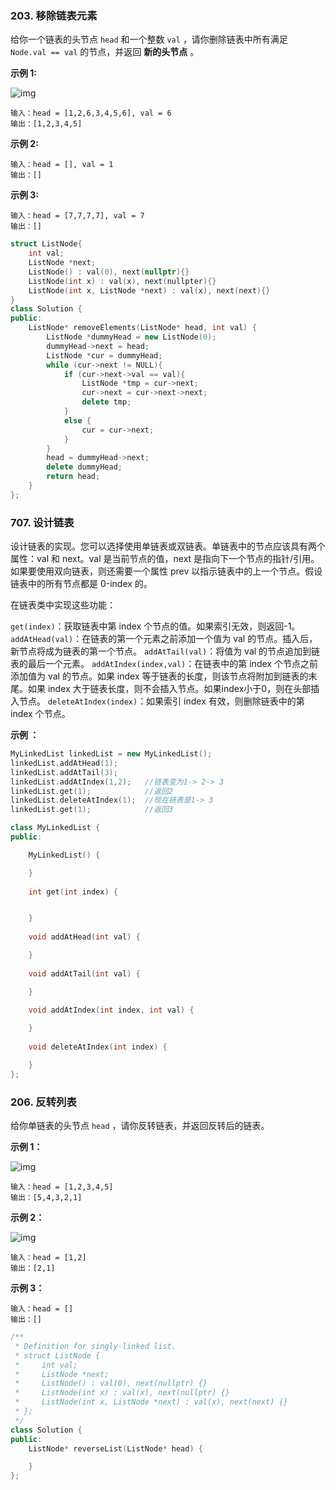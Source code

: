 ### **203. 移除链表元素** 

给你一个链表的头节点 `head` 和一个整数 `val` ，请你删除链表中所有满足 `Node.val == val` 的节点，并返回 **新的头节点** 。

**示例 1:**

![img](https://assets.leetcode.com/uploads/2021/03/06/removelinked-list.jpg)

```
输入：head = [1,2,6,3,4,5,6], val = 6
输出：[1,2,3,4,5]
```

**示例 2:**

```
输入：head = [], val = 1
输出：[]
```

**示例 3:**

```
输入：head = [7,7,7,7], val = 7
输出：[]
```

```c++
struct ListNode{
    int val;
    ListNode *next;
    ListNode() : val(0), next(nullptr){}
    ListNode(int x) : val(x), next(nullpter){}
    ListNode(int x, ListNode *next) : val(x), next(next){}
}
class Solution {
public:
    ListNode* removeElements(ListNode* head, int val) {
        ListNode *dummyHead = new ListNode(0);
        dummyHead->next = head;
        ListNode *cur = dummyHead;
        while (cur->next != NULL){
            if (cur->next->val == val){
                ListNode *tmp = cur->next;
                cur->next = cur->next->next;
                delete tmp;
            }
            else {
                cur = cur->next;
            }
		}
        head = dummyHead->next;
        delete dummyHead;
        return head;
    }
};
```

### **707. 设计链表** 

设计链表的实现。您可以选择使用单链表或双链表。单链表中的节点应该具有两个属性：val 和 next。val 是当前节点的值，next 是指向下一个节点的指针/引用。如果要使用双向链表，则还需要一个属性 prev 以指示链表中的上一个节点。假设链表中的所有节点都是 0-index 的。

在链表类中实现这些功能：

`get(index)`：获取链表中第 index 个节点的值。如果索引无效，则返回-1。
`addAtHead(val)`：在链表的第一个元素之前添加一个值为 val 的节点。插入后，新节点将成为链表的第一个节点。
`addAtTail(val)`：将值为 val 的节点追加到链表的最后一个元素。
`addAtIndex(index,val)`：在链表中的第 index 个节点之前添加值为 val  的节点。如果 index 等于链表的长度，则该节点将附加到链表的末尾。如果 index 大于链表长度，则不会插入节点。如果index小于0，则在头部插入节点。
`deleteAtIndex(index)`：如果索引 index 有效，则删除链表中的第 index 个节点。

**示例 ：**

```c++
MyLinkedList linkedList = new MyLinkedList();
linkedList.addAtHead(1);
linkedList.addAtTail(3);
linkedList.addAtIndex(1,2);   //链表变为1-> 2-> 3
linkedList.get(1);            //返回2
linkedList.deleteAtIndex(1);  //现在链表是1-> 3
linkedList.get(1);            //返回3
```

```c++
class MyLinkedList {
public:

    MyLinkedList() {

    }
    
    int get(int index) {


    }
    
    void addAtHead(int val) {

    }
    
    void addAtTail(int val) {

    }
    
    void addAtIndex(int index, int val) {

    }
    
    void deleteAtIndex(int index) {

    }
};
```

### **206. 反转列表** 

给你单链表的头节点 `head` ，请你反转链表，并返回反转后的链表。

**示例 1：**

![img](https://assets.leetcode.com/uploads/2021/02/19/rev1ex1.jpg)

```
输入：head = [1,2,3,4,5]
输出：[5,4,3,2,1]
```

**示例 2：**

![img](https://assets.leetcode.com/uploads/2021/02/19/rev1ex2.jpg)

```
输入：head = [1,2]
输出：[2,1]
```

**示例 3：**

```
输入：head = []
输出：[]
```

```c++
/**
 * Definition for singly-linked list.
 * struct ListNode {
 *     int val;
 *     ListNode *next;
 *     ListNode() : val(0), next(nullptr) {}
 *     ListNode(int x) : val(x), next(nullptr) {}
 *     ListNode(int x, ListNode *next) : val(x), next(next) {}
 * };
 */
class Solution {
public:
    ListNode* reverseList(ListNode* head) {

    }
};
```
